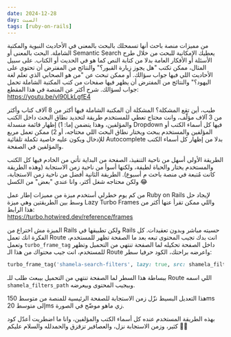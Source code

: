 ```yaml
---
date: 2024-12-28
day: السبت
tags: [ruby-on-rails]
---
```


من مميزات منصة باحث أنها تسمحلك بالبحث بالمعنى في الأحاديث النبوية والمكتبة الشاملة. البحث بالمعنى أو Semantic Search يعطيك الإمكانية للبحث من خلال طرح الأسئلة أو الأفكار العامة بدلا من كتابة النص كما هو في الحديث أو الكتاب. على سبيل المثال، ممكن تكتب "هل يجوز زيارة القبور؟" والنتائج من المفترض أن تحتوي على الأحاديث اللي فيها جواب سؤالك. أو ممكن تبحث عن "من هو الصحابي الذي تعلم لغة اليهود؟" والنتائج من المفترض أن يظهر فيها صفحات من كتب المكتبة الشاملة تحمل جواب لسؤالك. شرح أكثر عن المنصة في هذا المقطع:  
https://youtu.be/vl90LkLgfE4

طيب، أين تقع المشكلة؟ المشكلة أن المكتبة الشاملة فيها أكثر من 8 آلاف كتاب وأكثر من 3 آلاف مؤلّف، وانت محتاج تعطي للمستخدم طريقة لتحديد نطاق البحث داخل الكتب والمؤلفين، وهذا يتضمن إما: 1) إظهار قائمة منسدلة Dropdown فيها كل أسماء الكتب أو المؤلفين والمستخدم يبحث ويختار نطاق البحث اللي محتاجه، أو 2) ممكن تعمل مربع للإدخال ويكون عليه خاصية تكملة تلقائية Autocomplete بدلا من إظهار كل أسماء الكتب والمؤلفين في الصفحة.

الطريقة الأولى أسهل من ناحية التنفيذ، الصفحة من البداية تأتي من الخادم فيها كل الكتب والمستخدم يختار والحياة لطيفة، ولكنها أسوأ من ناحية زمن الاستجابة (وهذه الطريقة كانت مُتبعة في منصة باحث م أسبوع). الطريقة الثانية أفضل من ناحية زمن الاستجابة، ولكن محتاجه شغل أكثر، وانا عندي "بعض" من الكسل 😂

من كم يوم خطرلي أستخدم ميزة من مميزات إطار عمل Ruby on Rails لإيجاد حل وسط بين الطريقتين وهي ميزة Lazy Turbo Frames واللي ممكن تقرأ عنها أكثر من هذا الرابط:  
https://turbo.hotwired.dev/reference/frames

الميزة مش اختراع من Rails ولكن تطبيقها في Rails حسيته مباشر وبدون تعقيدات. كل الفكرة انك تعمل Route انت بدك تجيب المحتوى تبعه بعد ما الصفحة تظهر للمستخدم، وتعمل `turbo_frame_tag` داخل الصفحة تحكيله لما الصفحة تنتهي من التحميل وتظهر للمستخدم، انت جيب محتواك من هذا الـ Route واعرضه براحتك، الكود حرفيا سطر:

```ruby
turbo_frame_tag('shamela-search-filters', lazy: true, src: shamela_filters_path)
```

ببساطة هذا السطر لما الصفحة تنتهي من التحميل بيبعث طلب للـ Route اللي اسمه `shamela_filters_path` وبيجيب المحتوى وبيعرضه.

هذا التعديل البسيط نزّل زمن الاستجابة للصفحة الرئيسية للمنصة من متوسط 150ms إلى متوسط 20ms زي ماهو موضّح في الصورة.

بهذه الطريقة المستخدم عنده كل أسماء الكتب والمؤلفين، وانا ما اضطريت أعدّل كود كثير، وزمن الاستجابة نزل، والعصافير تزقزق والحمدلله والسلام عليكم 👋🏻
